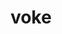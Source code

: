 ---
title: voke
parent: Words
last_modified_date: 2021-12-26

see_also:
  - voke
transcriptions:
  - ˈvoʊk
translations:
  - to speak; to talk
  - to say
etymology:
  From English `vocal`
examples:
  - bzo: "Thu yet have voked any. Qwite suwa."
    eng: "You haven't said anything yet. Quite sus."
---